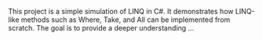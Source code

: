 This project is a simple simulation of LINQ in C#. It demonstrates how LINQ-like methods such as Where, Take, and All can be implemented from scratch. The goal is to provide a deeper understanding …